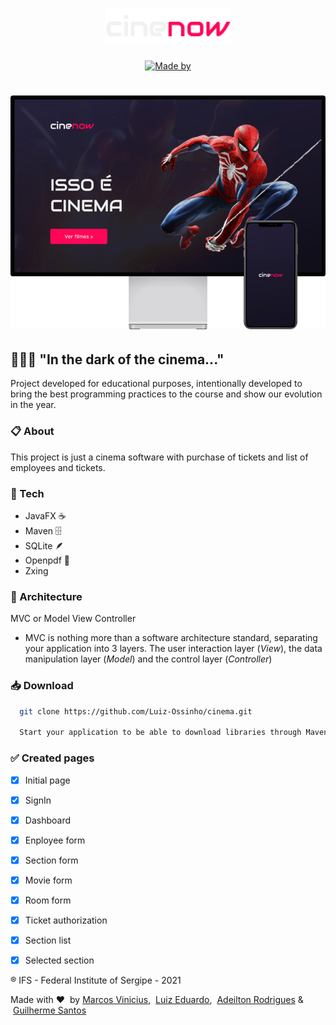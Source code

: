 <h1 align="center">
	<img alt="Cinenow" src=".github/cinenow.png" width="200px" />
</h1>

 <p  align="center">
<a  href="#"  target="_blank"  rel="noopener noreferrer"><img  alt="Made by"  src="https://img.shields.io/badge/Done%20for-Educational%20Purpose%20-%23ff0657"></a>
</p>

<h1 align="center">
<img alt="Mockup" src=".github/backgroundImage.png" width="600px" />
</h1>

## 👨🏻‍💻 "In the dark of the cinema..."

Project developed for educational purposes, intentionally developed to bring the best programming practices to the course and show our evolution in the year.

### 📋 About

This project is just a cinema software with purchase of tickets and list of employees and tickets.

### 🚀 Tech

- JavaFX ☕
- Maven 🗄️
- SQLite 🪶
- Openpdf 📃
- Zxing

### 📐 Architecture

MVC or Model View Controller

- MVC is nothing more than a software architecture standard, separating your application into 3 layers. The user interaction layer (*View*), the data manipulation layer (*Model*) and the control layer (*Controller*)

### 📥 Download

```bash
  git clone https://github.com/Luiz-Ossinho/cinema.git

  Start your application to be able to download libraries through Maven
```

### ✅ Created pages

- [x] Initial page
- [x] SignIn
- [x] Dashboard
- [x] Enployee form
- [x] Section form
- [x] Movie form
- [x] Room form
- [x] Ticket authorization
- [x] Section list
- [x] Selected section



®️ IFS - Federal Institute of Sergipe - 2021

Made with ❤️ &nbsp;by [Marcos Vinicius](https://github.com/marcosl493), &nbsp;[Luiz Eduardo](https://github.com/Luiz-Ossinho), &nbsp;[Adeilton Rodrigues](https://github.com/Adeilton-Ro) & &nbsp;[Guilherme Santos](https://github.com/GuilhermeSantosUI/)
